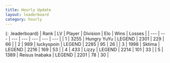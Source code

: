 ```yaml
---
title: Hourly Update
layout: leaderboard
category: hourly
---
```


{: .leaderboard}
| Rank | LV | Player | Division | Elo | Wins | Losses |
| --- | --- | --- | --- | --- | --- | --- |
| <span data-change="0">1</span> | 3255 | <span title="ID: 164871">Hungry YuYu</span> | LEGEND | <span data-change="0">2301</span> | <span data-change="0">229</span> | <span data-change="0">66</span> |
| <span data-change="0">2</span> | 989 | <span title="ID: 512212">luckyspoin</span> | LEGEND | <span data-change="0">2285</span> | <span data-change="0">95</span> | <span data-change="0">26</span> |
| <span data-change="0">3</span> | 1998 | <span title="ID: 353063">Sktima</span> | LEGEND | <span data-change="0">2216</span> | <span data-change="0">169</span> | <span data-change="0">53</span> |
| <span data-change="0">4</span> | 433 | <span title="ID: 44257">Lizzy</span> | LEGEND | <span data-change="0">2214</span> | <span data-change="0">101</span> | <span data-change="0">33</span> |
| <span data-change="0">5</span> | 1389 | <span title="ID: 451068">Reisus Inabaka</span> | LEGEND | <span data-change="0">2201</span> | <span data-change="0">78</span> | <span data-change="0">30</span> |